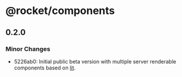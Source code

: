 # @rocket/components

## 0.2.0

### Minor Changes

- 5226ab0: Initial public beta version with multiple server renderable components based on [lit](https://lit.dev).
